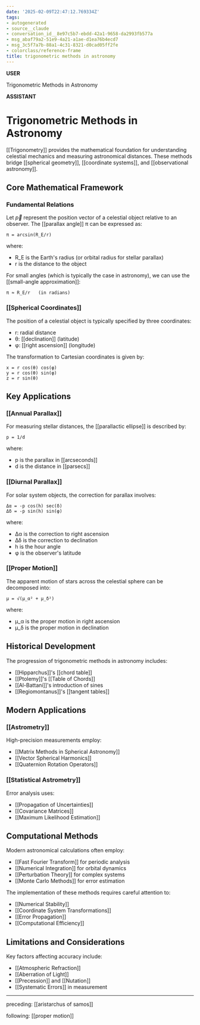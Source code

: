 ```yaml
---
date: '2025-02-09T22:47:12.769334Z'
tags:
- autogenerated
- source__claude
- conversation_id__8e97c5b7-ebdd-42a1-9658-da2993fb577a
- msg_abaf79a2-51e9-4a21-a1ae-d1ea76b4ecd7
- msg_3c5f7a7b-88a1-4c31-8321-d0cad05ff2fe
- colorclass/reference-frame
title: trigonometric methods in astronomy
---
```


**USER**

Trigonometric Methods in Astronomy


**ASSISTANT**

# Trigonometric Methods in Astronomy

[[Trigonometry]] provides the mathematical foundation for understanding celestial mechanics and measuring astronomical distances. These methods bridge [[spherical geometry]], [[coordinate systems]], and [[observational astronomy]].

## Core Mathematical Framework

### Fundamental Relations

Let $\vec{p}$ represent the position vector of a celestial object relative to an observer. The [[parallax angle]] π can be expressed as:

```
π = arcsin(R_E/r)
```
where:
- R_E is the Earth's radius (or orbital radius for stellar parallax)
- r is the distance to the object

For small angles (which is typically the case in astronomy), we can use the [[small-angle approximation]]:
```
π ≈ R_E/r   (in radians)
```

### [[Spherical Coordinates]]

The position of a celestial object is typically specified by three coordinates:
- r: radial distance
- θ: [[declination]] (latitude)
- φ: [[right ascension]] (longitude)

The transformation to Cartesian coordinates is given by:
```
x = r cos(θ) cos(φ)
y = r cos(θ) sin(φ)
z = r sin(θ)
```

## Key Applications

### [[Annual Parallax]]

For measuring stellar distances, the [[parallactic ellipse]] is described by:
```
p = 1/d
```
where:
- p is the parallax in [[arcseconds]]
- d is the distance in [[parsecs]]

### [[Diurnal Parallax]]

For solar system objects, the correction for parallax involves:
```
Δα = -p cos(h) sec(δ)
Δδ = -p sin(h) sin(φ)
```
where:
- Δα is the correction to right ascension
- Δδ is the correction to declination
- h is the hour angle
- φ is the observer's latitude

### [[Proper Motion]]

The apparent motion of stars across the celestial sphere can be decomposed into:
```
μ = √(μ_α² + μ_δ²)
```
where:
- μ_α is the proper motion in right ascension
- μ_δ is the proper motion in declination

## Historical Development

The progression of trigonometric methods in astronomy includes:
- [[Hipparchus]]'s [[chord table]]
- [[Ptolemy]]'s [[Table of Chords]]
- [[Al-Battani]]'s introduction of sines
- [[Regiomontanus]]'s [[tangent tables]]

## Modern Applications

### [[Astrometry]]

High-precision measurements employ:
- [[Matrix Methods in Spherical Astronomy]]
- [[Vector Spherical Harmonics]]
- [[Quaternion Rotation Operators]]

### [[Statistical Astrometry]]

Error analysis uses:
- [[Propagation of Uncertainties]]
- [[Covariance Matrices]]
- [[Maximum Likelihood Estimation]]

## Computational Methods

Modern astronomical calculations often employ:
- [[Fast Fourier Transform]] for periodic analysis
- [[Numerical Integration]] for orbital dynamics
- [[Perturbation Theory]] for complex systems
- [[Monte Carlo Methods]] for error estimation

The implementation of these methods requires careful attention to:
- [[Numerical Stability]]
- [[Coordinate System Transformations]]
- [[Error Propagation]]
- [[Computational Efficiency]]

## Limitations and Considerations

Key factors affecting accuracy include:
- [[Atmospheric Refraction]]
- [[Aberration of Light]]
- [[Precession]] and [[Nutation]]
- [[Systematic Errors]] in measurement


---

preceding: [[aristarchus of samos]]  


following: [[proper motion]]